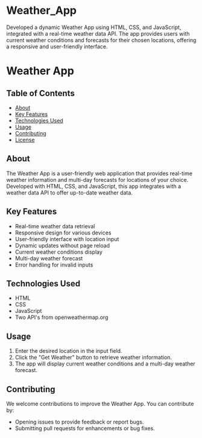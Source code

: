 # Weather_App
Developed a dynamic Weather App using HTML, CSS, and JavaScript, integrated with a real-time weather data API. The app provides users with current weather conditions and forecasts for their chosen locations, offering a responsive and user-friendly interface.
# Weather App

## Table of Contents
- [About](#about)
- [Key Features](#key-features)
- [Technologies Used](#technologies-used)
- [Usage](#usage)
- [Contributing](#contributing)
- [License](#license)

## About

The Weather App is a user-friendly web application that provides real-time weather information and multi-day forecasts for locations of your choice. Developed with HTML, CSS, and JavaScript, this app integrates with a weather data API to offer up-to-date weather data.

## Key Features

- Real-time weather data retrieval
- Responsive design for various devices
- User-friendly interface with location input
- Dynamic updates without page reload
- Current weather conditions display
- Multi-day weather forecast
- Error handling for invalid inputs

## Technologies Used

- HTML
- CSS
- JavaScript
- Two API's from openweathermap.org

## Usage

1. Enter the desired location in the input field.
2. Click the "Get Weather" button to retrieve weather information.
3. The app will display current weather conditions and a multi-day weather forecast.

## Contributing

We welcome contributions to improve the Weather App. You can contribute by:

- Opening issues to provide feedback or report bugs.
- Submitting pull requests for enhancements or bug fixes.


